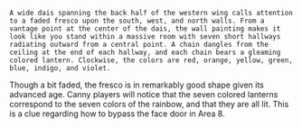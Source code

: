 
```
A wide dais spanning the back half of the western wing calls attention to a faded fresco upon the south, west, and north walls. From a vantage point at the center of the dais, the wall painting makes it look like you stand within a massive room with seven short hallways radiating outward from a central point. A chain dangles from the ceiling at the end of each hallway, and each chain bears a gleaming colored lantern. Clockwise, the colors are red, orange, yellow, green, blue, indigo, and violet.
```

Though a bit faded, the fresco is in remarkably good shape given its advanced age. Canny players will notice that the seven colored lanterns correspond to the seven colors of the rainbow, and that they are all lit. This is a clue regarding how to bypass the face door in Area 8.